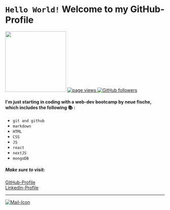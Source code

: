# `Hello World!` Welcome to my GitHub-Profile 

<img height="192" src="https://e-steffen.github.io/my-portfolio/img/pic-me.jpg">
  <a href="https://github.com/e-steffen">
    <img src="https://komarev.com/ghpvc/?username=e-steffen" alt="page views">
  </a>
  <a href="https://github.com/e-steffen?tab=followers">
    <img alt="GitHub followers" src="https://img.shields.io/github/followers/e-steffen?color=green&logo=github">
  </a>


#### I'm just starting in coding with a web-dev bootcamp by neue fische, which includes the following 📚 :  
- `git and github`
- `markdown`
- `HTML`
- `CSS`
- `JS`
- `react`
- `nextJS`
- `mongoDB`

##### Make sure to visit: 

[GitHub-Profile](https://e-steffen.github.io/my-portfolio/) <br> 
[LinkedIn-Profile](https://www.linkedin.com/in/steffen-zierold/)

---
<a href="mailto:steffen.zierold@outlook.com" title="send me an eMail"><img src="https://e-steffen.github.io/my-portfolio/img/mail%2032.png" alt="Mail-Icon"></a>

